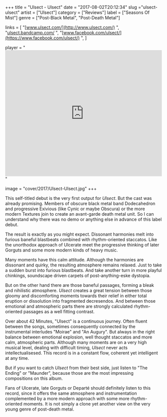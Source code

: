+++
title = "Ulsect - Ulsect"
date = "2017-08-02T20:12:34"
slug ="ulsect-ulsect"
artist = ["Ulsect"]
category = ["Reviews"]
label = ["Seasons Of Mist"]
genre = ["Post-Black Metal", "Post-Death Metal"]

links = [
    "[www.ulsect.com/](http://www.ulsect.com/)  ",
    "[ulsect.bandcamp.com/](https://ulsect.bandcamp.com/)  ",
    "[www.facebook.com/ulsect/](https://www.facebook.com/ulsect/)  ",
]

player = "<iframe style='border: 0; width: 100%; height: 406px;' src='https://bandcamp.com/EmbeddedPlayer/album=215710015/size=large/bgcol=333333/linkcol=ffffff/artwork=none/transparent=true/' ></iframe>"

image = "cover/2017/Ulsect-Ulsect.jpg"
+++

This self-titled debut is the very first output for *Ulsect*. But the cast was already promising. Members of obscure black metal band Dodecahedron and progressive Exivious (like Cynic or maybe Obscura) or the more modern Textures join to create an avant-garde death metal unit. So I can understand why there was no demo or anything else in advance of this label debut.

The result is exactly as you might expect. Dissonant harmonies melt into furious baneful blastbeats combined with rhythm-oriented staccatos. Like the unorthodox approach of Ulcerate meet the progressive thinking of later Gorguts and some more modern kinds of heavy music.

Many moments have this calm attitude. Although the harmonies are dissonant and quirky, the resulting atmosphere remains relaxed. Just to take a sudden burst into furious blastbeats. And take another turn in more playful chinkings, soundscape driven carpets of post-anything-eske dystopia.

But on the other hand there are those baneful passages, forming a bleak and nihilistic atmosphere. *Ulsect* creates a great tension between those gloomy and discomforting moments towards their relief in either total eruption or dissolution into fragmented decresendos. And between those emotional and atmospheric parts there are strongly calculated rhythm-oriented passages as a well fitting contrast.

Over about 42 Minutes, "Ulsect" is a continuous journey. Often fluent between the songs, sometimes consequently connected by the instrumental interludes "Moirae" and "An Augury". But always in the right balance between emotional explosion, well thought staccatos and more calm, atmospheric parts. Although many moments are on a very high musical level, dealing with difficult timing, *Ulsect* never acts intellectualisesed. This record is in a constant flow, coherent yet intelligent at any time.

But if you want to catch *Ulsect* from their best side, just listen to "The Ending" or "Maunder", because those are the most impressing compositions on this album.

Fans of Ulcerate, late Gorguts or Departé should definitely listen to this record, since it offers the same atmosphere and instrumentation complemented by a more modern approach with some more rhythm-oriented moments. It is not simply a clone yet another view on the very young genre of post-death metal.
